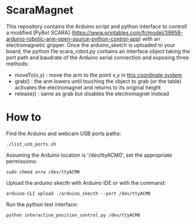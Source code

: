 # ScaraMagnet

This repository contains the Arduino script and python interface to controll a modified [PyBot SCARA] (https://www.printables.com/fr/model/39958-arduino-robotic-arm-open-source-python-control-app) with an electromagnetic gripper.
Once the arduino_sketch is uploaded to your board, the python file scara_robot.py contains an interface object taking the port path and baudrate of the Arduino serial connection and exposing three methods:
- moveTo(x,y) : move the arm to the point x,y in [this coordinate system](error404)
- grab() : the arm lowers until touching the object to grab (or the table) activates the electromagnet and returns to its original height
- release() : same as grab but disables the electromagnet instead

# How to

Find the Arduino and webcam USB ports paths:

    ./list_usb_ports.sh

Assuming the Arduino location is '/dev/ttyACM0', set the appropriate permissions:

    sudo chmod a+rw /dev/ttyACM0

Upload the arduino skecth with Arduino IDE or with the command:

    arduino-CLI upload ./arduino_skecth --port /dev/ttyACM0

Run the python test interface:

    python interactive_position_control.py /dev/ttyACM0
